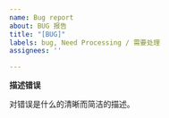 ```yaml
---
name: Bug report
about: BUG 报告
title: "[BUG]"
labels: bug, Need Processing / 需要处理
assignees: ''

---
```


**描述错误**

对错误是什么的清晰而简洁的描述。
